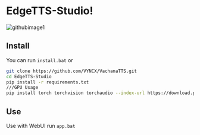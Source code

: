 # EdgeTTS-Studio!


![githubimage1](https://github.com/user-attachments/assets/8fc73f85-dfc2-4966-955e-9abbcffb87e9)

## Install

You can run `install.bat` or

```sh
git clone https://github.com/VYNCX/VachanaTTS.git
cd EdgeTTS-Studio
pip install -r requirements.txt
///GPU Usage
pip install torch torchvision torchaudio --index-url https://download.pytorch.org/whl/cu118
```

## Use 

Use with WebUI run `app.bat`
